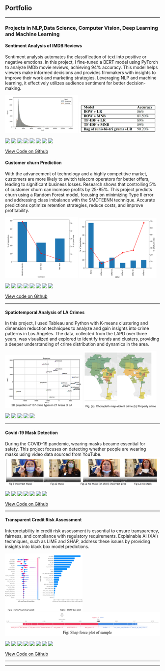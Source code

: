 ## Portfolio

---

### Projects in NLP,Data Science, Computer Vision, Deep Learning and Machine Learning 

#### Sentiment Analysis of IMDB Reviews
Sentiment analysis automates the classification of text into positive or negative emotions. In this project, I fine-tuned a BERT model using PyTorch to analyze IMDb movie reviews, achieving 94% accuracy. This model helps viewers make informed decisions and provides filmmakers with insights to improve their work and marketing strategies. Leveraging NLP and machine learning, it effectively utilizes audience sentiment for better decision-making.

<img src="images/Sentiment_Analysis.png?raw=true" style="width: 47%; display: inline-block;">
<img src="images/Performance_sentiment_Analysis.png?raw=true" style="width: 50%;">

[![](https://img.shields.io/badge/Python-white?logo=Python)](#) [![](https://img.shields.io/badge/NumPy-white?logo=NumPy&logoColor=blue)](#)
 [![](https://img.shields.io/badge/Pandas-white?logo=Pandas&logoColor=blue)](#) [![](https://img.shields.io/badge/Google%20Colab-white?logo=Google%20Colab&logoColor=orange)](#) [![](https://img.shields.io/badge/PyTorch-white?logo=pytorch)](#) [![](https://img.shields.io/badge/HuggingFace-white?logo=huggingface)](#) [![](https://img.shields.io/badge/sklearn-white?logo=scikit-learn)](#) [![](https://img.shields.io/badge/-Seaborn-white?style=flat&logo=seaborn&logoColor=blue)](#) 


[View Code on Github](https://github.com/Vins094/Sentiment-Analysis-on-IMDB-reviews)

#### Customer churn Prediction
With the advancement of technology and a highly competitive market, customers are more likely to switch telecom operators for better offers, leading to significant business losses. Research shows that controlling 5% of customer churn can increase profits by 25-85%. This project predicts churn using a Random Forest model, focusing on minimizing Type II error and addressing class imbalance with the SMOTEENN technique. Accurate predictions optimize retention strategies, reduce costs, and improve profitability.

<img src="images/Contract_churn.png?raw=true" style="width: 47%; display: inline-block;">
<img src="images/Offer_churn.png?raw=true" style="width: 50%;">

[![](https://img.shields.io/badge/Python-white?logo=Python)](#) [![](https://img.shields.io/badge/NumPy-white?logo=NumPy&logoColor=blue)](#)
 [![](https://img.shields.io/badge/Pandas-white?logo=Pandas&logoColor=blue)](#) [![](https://img.shields.io/badge/Jupyter-white?logo=Jupyter&logoColor=orange)](#) [![](https://img.shields.io/badge/scipy-white?logo=scipy&logoColor=blue)](#) [![](https://img.shields.io/badge/matplotlib-white?logo=matplotlib&logoColor=orange)](#) [![](https://img.shields.io/badge/sklearn-white?logo=scikit-learn)](#) [![](https://img.shields.io/badge/imblearn-white?logo=imblearn&logoColor=orange)](#) 

[View code on Github](https://github.com/Vins094/Data-Science-project-on-Customer-Churn)

---
#### Spatiotemporal Analysis of LA Crimes
In this project, I used Tableau and Python with K-means clustering and dimension reduction techniques to analyze and gain insights into crime patterns in Los Angeles. The data, collected from the LAPD over three years, was visualized and explored to identify trends and clusters, providing a deeper understanding of crime distribution and dynamics in the area.

<img src="images/MDS_LA.png?raw=true" style="width: 50%;">
<img src="images/Types_of_crime.png?raw=true" style="width: 47%;">

[![](https://img.shields.io/badge/Python-white?logo=Python)](#) [![](https://img.shields.io/badge/NumPy-white?logo=NumPy&logoColor=blue)](#)
 [![](https://img.shields.io/badge/Pandas-white?logo=Pandas&logoColor=blue)](#) [![](https://img.shields.io/badge/Jupyter-white?logo=Jupyter&logoColor=orange)](#) [![](https://custom-icon-badges.demolab.com/badge/Tableau-blue?logo=tableau&logoColor=orange)](#) 

---
#### Covid-19 Mask Detection
During the COVID-19 pandemic, wearing masks became essential for safety. This project focuses on detecting whether people are wearing masks using video data sourced from YouTube.
<img src="images/Mask_detection.png?raw=true"/>

[![](https://img.shields.io/badge/Python-white?logo=Python)](#) [![](https://img.shields.io/badge/NumPy-white?logo=NumPy&logoColor=blue)](#)  [![](https://img.shields.io/badge/Google%20Colab-white?logo=Google%20Colab&logoColor=orange)](#) [![](https://img.shields.io/badge/PyTorch-white?logo=pytorch)](#) [![](https://img.shields.io/badge/joblib-white?logo=joblib&logoColor=red)](#) [![](https://img.shields.io/badge/sklearn-white?logo=scikit-learn)](#) [![](https://custom-icon-badges.demolab.com/badge/skimage-white?logo=scikit&logoColor=green)](#) 

[View Code on Github](https://github.com/Vins094/Mask-detection-using-Computer-Vision)


---
#### Transparent Credit Risk Assessment
Interpretability in credit risk assessment is essential to ensure transparency, fairness, and compliance with regulatory requirements. Explainable AI (XAI) techniques, such as LIME and SHAP, address these issues by providing insights into black box model predictions.

<img src="images/SHAP_values.png?raw=true" style="width: 50%;">
<img src="images/Lime_values.png?raw=true">

[![](https://img.shields.io/badge/Python-white?logo=Python)](#) [![](https://img.shields.io/badge/NumPy-white?logo=NumPy&logoColor=blue)](#)  [![](https://img.shields.io/badge/Google%20Colab-white?logo=Google%20Colab&logoColor=orange)](#) [![](https://img.shields.io/badge/PyTorch-white?logo=pytorch)](#) [![](https://img.shields.io/badge/joblib-white?logo=joblib&logoColor=red)](#) [![](https://img.shields.io/badge/sklearn-white?logo=scikit-learn)](#) [![](https://custom-icon-badges.demolab.com/badge/skimage-white?logo=scikit&logoColor=green)](#) [![](https://img.shields.io/badge/xgboost-white?logo=xgboost&logoColor=black)](#)

[View Code on Github](https://github.com/Vins094/TRANSPARENT-AND-INTERPRETABLE-CREDIT-RISK-ASSESSMENT/blob/main/XAI_RandomForest.ipynb)



<!--### Category Name 2

- [Project 1 Title](http://example.com/)
- [Project 2 Title](http://example.com/)
- [Project 3 Title](http://example.com/)
- [Project 4 Title](http://example.com/)
- [Project 5 Title](http://example.com/)-->

---




---
